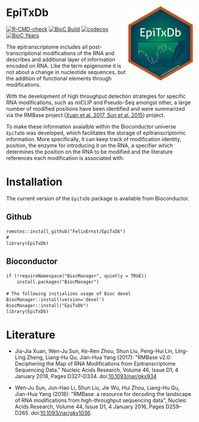 # EpiTxDb <img src="https://raw.githubusercontent.com/Bioconductor/BiocStickers/master/EpiTxDb/EpiTxDb.png" height="200" align="right">

<!-- badges: start -->
[![R-CMD-check](https://github.com/FelixErnst/EpiTxDb/workflows/R-CMD-check/badge.svg)](https://github.com/FelixErnst/EpiTxDb/actions/)
[![BioC Build](https://bioconductor.org/shields/build/devel/bioc/EpiTxDb.svg)](http://bioconductor.org/checkResults/devel/bioc-LATEST/EpiTxDb/)
[![codecov](https://codecov.io/gh/FelixErnst/EpiTxDb/branch/master/graph/badge.svg)](https://codecov.io/gh/FelixErnst/EpiTxDb)
[![BioC Years](https://bioconductor.org/shields/years-in-bioc/EpiTxDb.svg)](https://doi.org/doi:10.18129/B9.bioc.EpiTxDb)
<!-- badges: end -->


The epitranscriptome includes all post-transcriptional modifications of the RNA
and describes and additional layer of information encoded on RNA. Like the term
epigenome it is not about a change in nucleotide sequences, but the addition of
functional elements through modifications.

With the development of high throughput detection strategies for specific RNA
modifications, such as miCLIP and Pseudo-Seq amongst other, a large number of
modified positions have been identified and were summarized via the RMBase 
project ([Xuan et al. 2017, Sun et al. 2015](#Literature)) project.

To make these information avaialble within the Bioconductor universe `EpiTxDb`
was developed, which facilitates the storage of epitranscriptomic information.
More specifically, it can keep track of modification identity, position, the
enzyme for introducing it on the RNA, a specifier which determines the position
on the RNA to be modified and the literature references each modification is
associated with.

# Installation

The current version of the `EpiTxDb` package is available from Bioconductor.

## Github

```
remotes::install_github("FelixErnst/EpiTxDb")
#
library(EpiTxDb)
```

## Bioconductor

```
if (!requireNamespace("BiocManager", quietly = TRUE))
    install.packages("BiocManager")

# The following initializes usage of Bioc devel
BiocManager::install(version='devel')
BiocManager::install("EpiTxDb")
library(EpiTxDb)
```

# Literature

- Jia-Jia Xuan, Wen-Ju Sun, Ke-Ren Zhou, Shun Liu, Peng-Hui Lin, Ling-Ling
Zheng, Liang-Hu Qu, Jian-Hua Yang (2017): "RMBase v2.0: Deciphering the Map of
RNA Modifications from Epitranscriptome Sequencing Data." Nucleic Acids
Research, Volume 46, Issue D1, 4 January 2018, Pages D327–D334.
doi:[10.1093/nar/gkx934](https://doi.org/10.1093/nar/gkx934)

- Wen-Ju Sun, Jun-Hao Li, Shun Liu, Jie Wu, Hui Zhou, Liang-Hu Qu, Jian-Hua Yang
(2018): "RMBase: a resource for decoding the landscape of RNA modifications from
high-throughput sequencing data", Nucleic Acids Research, Volume 44, Issue D1, 4
January 2016, Pages D259–D265.
doi:[10.1093/nar/gkv1036](https://doi.org/10.1093/nar/gkv1036).
